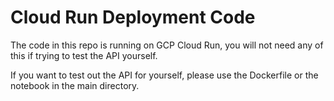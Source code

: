 # Cloud Run Deployment Code

The code in this repo is running on GCP Cloud Run, you will not need any of this if trying to test the API yourself.

If you want to test out the API for yourself, please use the Dockerfile or the notebook in the main directory.